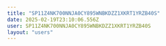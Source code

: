 ```yaml
---
title: "SP11Z4NK700NNJA0CY895WNBKDZZ1XKRT1YRZB40S"
date: 2025-02-19T23:10:06.556Z
user: SP11Z4NK700NNJA0CY895WNBKDZZ1XKRT1YRZB40S
layout: "users"
---
```

    